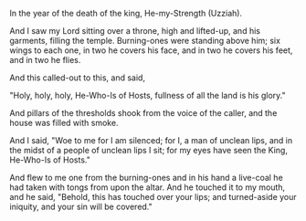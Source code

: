 In the year of the death of the king, He-my-Strength (Uzziah).

And I saw my Lord sitting over a throne, high and lifted-up, and his garments, filling the temple. 
Burning-ones were standing above him; six wings to each one, in two he covers his face, and in two he covers his feet, and in two he flies.

And this called-out to this, and said, 

"Holy, holy, holy, He-Who-Is of Hosts,
fullness of all the land is his glory."

And pillars of the thresholds shook from the voice of the caller, and the house was filled with smoke.

And I said, "Woe to me for I am silenced; for I, a man of unclean lips, and in the midst of a people of unclean lips I sit; for my eyes have seen the King, He-Who-Is of Hosts."


And flew to me one from the burning-ones and in his hand a live-coal he had taken with tongs from upon the altar. 
And he touched it to my mouth,
and he said, "Behold, this has touched over your lips; and turned-aside your iniquity, and your sin will be covered." 